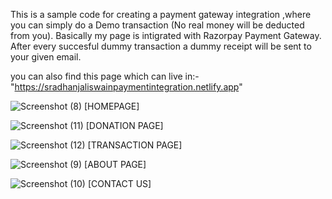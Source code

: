 This is a sample code for creating a payment gateway integration ,where you can simply do a Demo transaction (No real money will be deducted from you). Basically my page is intigrated with Razorpay Payment Gateway. After every succesful dummy transaction a dummy receipt will be sent to your given email.

you can also find this page which can live in:-"https://sradhanjaliswainpaymentintegration.netlify.app"

![Screenshot (8)](https://user-images.githubusercontent.com/119798761/208842921-e786ef5b-f65b-43ed-bb24-966427b638ef.png)
[HOMEPAGE]

![Screenshot (11)](https://user-images.githubusercontent.com/119798761/208843089-2b8e3a13-b110-4968-bea7-9960e71ed08a.png)
[DONATION PAGE]

![Screenshot (12)](https://user-images.githubusercontent.com/119798761/208843181-6190695d-1928-43a7-a7c9-713ef960447e.png)
[TRANSACTION PAGE]

![Screenshot (9)](https://user-images.githubusercontent.com/119798761/208843251-78d4bb4d-b1bd-464b-9f78-97b60f40c9b5.png)
[ABOUT PAGE]

![Screenshot (10)](https://user-images.githubusercontent.com/119798761/208843340-0aff68b9-f437-4aee-bab0-1cfbfc702dba.png)
[CONTACT US]
